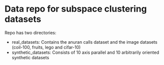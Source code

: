 # Data repo for subspace clustering datasets

Repo has two directories:
* real\_datasets: Contains the anuran calls dataset and the image datasets (coil-100, fruits, lego and cifar-10)
* synthetic\_datasets: Consists of 10 axis parallel and 10 arbitrarily oriented synthetic datasets